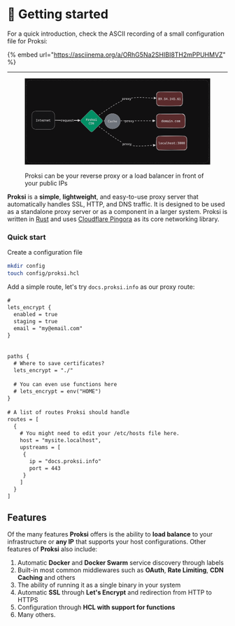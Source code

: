 # 📓 Getting started

For a quick introduction, check the ASCII recording of a small configuration file for Proksi:

{% embed url="https://asciinema.org/a/ORhG5Na2SHIBI8TH2mPPUHMVZ" %}

***



<div data-full-width="true">

<figure><img src=".gitbook/assets/simple-flow-white-2.png" alt=""><figcaption><p>Proksi can be your reverse proxy or a load balancer in front of your public IPs</p></figcaption></figure>

</div>

**Proksi** is a **simple**, **lightweight**, and easy-to-use proxy server that automatically handles SSL, HTTP, and DNS traffic. It is designed to be used as a standalone proxy server or as a component in a larger system. Proksi is written in [Rust](https://www.rust-lang.org/) and uses [Cloudflare Pingora](https://blog.cloudflare.com/pingora-open-source) as its core networking library.



### Quick start

Create a configuration file

```bash
mkdir config
touch config/proksi.hcl
```

Add a simple route, let's try `docs.proksi.info` as our proxy route:

```hcl
# 
lets_encrypt {
  enabled = true
  staging = true
  email = "my@email.com"
}


paths {
  # Where to save certificates?
  lets_encrypt = "./"
  
  # You can even use functions here
  # lets_encrypt = env("HOME")
}

# A list of routes Proksi should handle
routes = [
  {
    # You might need to edit your /etc/hosts file here.
    host = "mysite.localhost",
    upstreams = [
     { 
       ip = "docs.proksi.info"
       port = 443
     }
    ]  
  }
]
```



## Features

Of the many features **Proksi** offers is the ability to **load balance** to your infrastructure or **any IP** that supports your host configurations. Other features of **Proksi** also include:

1. Automatic **Docker** and **Docker Swarm** service discovery through labels
2. Built-in most common middlewares such as **OAuth**, **Rate Limiting**, **CDN** **Caching** and others
3. The ability of running it as a single binary in your system
4. Automatic **SSL** through **Let's Encrypt** and redirection from HTTP to HTTPS
5. Configuration through **HCL with support for functions**&#x20;
6. Many others.

